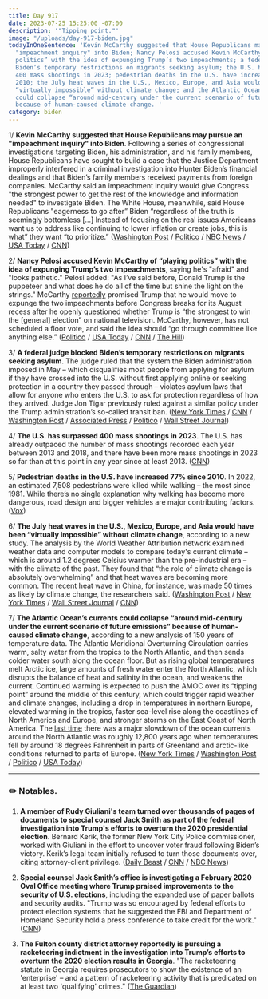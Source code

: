 ```yaml
---
title: Day 917
date: 2023-07-25 15:25:00 -07:00
description: '"Tipping point."'
image: "/uploads/day-917-biden.jpg"
todayInOneSentence: 'Kevin McCarthy suggested that House Republicans may pursue an
  "impeachment inquiry" into Biden; Nancy Pelosi accused Kevin McCarthy of “playing
  politics” with the idea of expunging Trump’s two impeachments; a federal judge blocked
  Biden’s temporary restrictions on migrants seeking asylum; the U.S. has surpassed
  400 mass shootings in 2023; pedestrian deaths in the U.S. have increased 77% since
  2010; the July heat waves in the U.S., Mexico, Europe, and Asia would have been
  “virtually impossible” without climate change; and the Atlantic Ocean’s currents
  could collapse “around mid-century under the current scenario of future emissions”
  because of human-caused climate change. '
category: biden
---
```


1/ **Kevin McCarthy suggested that House Republicans may pursue an "impeachment inquiry" into Biden**. Following a series of congressional investigations targeting Biden, his administration, and his family members, House Republicans have sought to build a case that the Justice Department improperly interfered in a criminal investigation into Hunter Biden’s financial dealings and that Biden’s family members received payments from foreign companies. McCarthy said an impeachment inquiry would give Congress "the strongest power to get the rest of the knowledge and information needed" to investigate Biden. The White House, meanwhile, said House Republicans "eagerness to go after” Biden “regardless of the truth is seemingly bottomless \[...\] Instead of focusing on the real issues Americans want us to address like continuing to lower inflation or create jobs, this is what” they want “to prioritize.” ([Washington Post](https://www.washingtonpost.com/politics/2023/07/25/mccarthy-biden-impeachment-hannity/) / [Politico](https://www.politico.com/news/2023/07/25/kevin-mccarthy-impeachment-inquiry-biden-00107955) / [NBC News](https://www.nbcnews.com/politics/joe-biden/mccarthy-says-biden-family-allegations-are-rising-level-impeachment-in-rcna96133) / [USA Today](https://www.usatoday.com/story/news/politics/2023/07/25/mccarthy-impeachment-biden/70461126007/) / [CNN](https://www.cnn.com/2023/07/25/politics/mccarthy-biden-impeachment-threat/))

2/ **Nancy Pelosi accused Kevin McCarthy of “playing politics” with the idea of expunging Trump’s two impeachments**, saying he's "afraid" and "looks pathetic." Pelosi added: "As I’ve said before, Donald Trump is the puppeteer and what does he do all of the time but shine the light on the strings." McCarthy [reportedly](https://whatthefuckjusthappenedtoday.com/2023/07/20/day-912/#2-kevin-mccarthy-reportedly-promised) promised Trump that he would move to expunge the two impeachments before Congress breaks for its August recess after he openly questioned whether Trump is “the strongest to win the \[general\] election” on national television. McCarthy, however, has not scheduled a floor vote, and said the idea should “go through committee like anything else.” ([Politico](https://www.politico.com/news/2023/07/23/pelosi-slams-mccarthy-expunge-trump-impeachments-00107727) / [USA Today](https://www.usatoday.com/story/news/politics/2023/07/23/nancy-pelosi-donald-trump-expunge-impeachment-pathetic/70453407007/) / [CNN](https://www.cnn.com/2023/07/23/politics/nancy-pelosi-mccarthy-expunge-trump-impeachment-cnntv/) / [The Hill](https://thehill.com/homenews/house/4110686-gop-mccarthy-on-collision-course-over-expunging-trumps-impeachments/))

3/ **A federal judge blocked Biden’s temporary restrictions on migrants seeking asylum**. The judge ruled that the system the Biden administration imposed in May – which disqualifies most people from applying for asylum if they have crossed into the U.S. without first applying online or seeking protection in a country they passed through – violates asylum laws that allow for anyone who enters the U.S. to ask for protection regardless of how they arrived. Judge Jon Tigar previously ruled against a similar policy under the Trump administration’s so-called transit ban. ([New York Times](https://www.nytimes.com/2023/07/25/us/politics/biden-asylum-policy-immigration.html) / [CNN](https://www.cnn.com/2023/07/25/politics/biden-asylum-court-ruling/) / [Washington Post](https://www.washingtonpost.com/nation/2023/07/25/asylum-ruling-biden-migrants/) / [Associated Press](https://apnews.com/article/asylum-limits-biden-border-c118ee7190c58f85bcf5db1e2a270429) / [Politico](https://www.politico.com/news/2023/07/25/biden-asylum-policy-immigration-00108074) / [Wall Street Journal](https://www.wsj.com/articles/judge-blocks-biden-administration-asylum-rules-1de26aea?mod=djemalertNEWS))

4/ **The U.S. has surpassed 400 mass shootings in 2023**. The U.S. has already outpaced the number of mass shootings recorded each year between 2013 and 2018, and there have been more mass shootings in 2023 so far than at this point in any year since at least 2013. ([CNN](https://www.cnn.com/2023/07/24/politics/us-400-mass-shootings/index.html))

5/ **Pedestrian deaths in the U.S. have increased 77% since 2010**. In 2022, an estimated 7,508 pedestrians were killed while walking – the most since 1981. While there’s no single explanation why walking has become more dangerous, road design and bigger vehicles  are major contributing factors. ([Vox](https://www.vox.com/23784549/pedestrian-deaths-traffic-safety-fatalities-governors-association))

6/ **The July heat waves in the U.S., Mexico, Europe, and Asia would have been “virtually impossible” without climate change**, according to a new study. The analysis by the World Weather Attribution network examined weather data and computer models to compare today's current climate – which is around 1.2 degrees Celsius warmer than the pre-industrial era – with the climate of the past. They found that “the role of climate change is absolutely overwhelming” and that heat waves are becoming more common. The recent heat wave in China, for instance, was made 50 times as likely by climate change, the researchers said. ([Washington Post](https://www.washingtonpost.com/climate-environment/2023/07/25/heat-wave-us-europe-climate-change/) / [New York Times](https://www.nytimes.com/2023/07/25/climate/us-europe-heat-waves-climate-change.html) / [Wall Street Journal](https://www.wsj.com/articles/july-heat-waves-nearly-impossible-without-climate-change-study-says-a6dad9e1?mod=hp_lead_pos11) / [CNN](https://www.cnn.com/2023/07/25/world/heat-wave-climate-change-us-china-europe-intl/index.html))

7/ **The Atlantic Ocean’s currents could collapse “around mid-century under the current scenario of future emissions” because of human-caused climate change**, according to a new analysis of 150 years of temperature data. The Atlantic Meridional Overturning Circulation carries warm, salty water from the tropics to the North Atlantic, and then sends colder water south along the ocean floor. But as rising global temperatures melt Arctic ice, large amounts of fresh water enter the North Atlantic, which disrupts the balance of heat and salinity in the ocean, and weakens the current. Continued warming is expected to push the AMOC over its “tipping point” around the middle of this century, which could trigger rapid weather and climate changes, including a  drop in temperatures in northern Europe, elevated warming in the tropics, faster sea-level rise along the coastlines of North America and Europe, and stronger storms on the East Coast of North America. The [last time](https://www.nytimes.com/interactive/2021/03/02/climate/atlantic-ocean-climate-change.html) there was a major slowdown of the ocean currents around the North Atlantic was roughly 12,800 years ago when temperatures fell by around 18 degrees Fahrenheit in parts of Greenland and arctic-like conditions returned to parts of Europe. ([New York Times](https://www.nytimes.com/2023/07/25/climate/atlantic-ocean-tipping-point.html) / [Washington Post](https://www.washingtonpost.com/climate-environment/2023/07/25/atlantic-ocean-amoc-climate-change/) / [Politico](https://www.politico.eu/article/climate-change-gulf-stream-atlantic-ocean-global-warming-nature-ditlevsen-copenhagen/) / [USA Today](https://www.usatoday.com/story/news/weather/2023/07/25/atlantic-current-collapse-possible-in-two-years-study-suggests/70434388007/))

---

### ✏️ Notables.

1. **A member of Rudy Giuliani's team turned over thousands of pages of documents to special counsel Jack Smith as part of the federal investigation into Trump's efforts to overturn the 2020 presidential election**. Bernard Kerik, the former New York City Police commissioner, worked with Giuliani in the effort to uncover voter fraud following Biden’s victory. Kerik’s legal team initially refused to turn those documents over, citing attorney-client privilege. ([Daily Beast](https://www.thedailybeast.com/ex-nypd-boss-bernie-kerik-handing-over-trump-records-to-jack-smith?ref=home) / [CNN](https://www.cnn.com/2023/07/24/politics/bernie-kerik-rudy-giuliani-special-counsel-documents/index.html) / [NBC News](https://www.nbcnews.com/politics/donald-trump/bernie-kerik-turns-documents-special-counsel-jack-smith-rcna96045))

2. **Special counsel Jack Smith’s office is investigating a February 2020 Oval Office meeting where Trump praised improvements to the security of U.S. elections**, including the expanded use of paper ballots and security audits. "Trump was so encouraged by federal efforts to protect election systems that he suggested the FBI and Department of Homeland Security hold a press conference to take credit for the work." ([CNN](https://www.cnn.com/2023/07/24/politics/special-counsel-trump-oval-office-election-security-february-2020/index.html))

3. **The Fulton county district attorney reportedly is pursuing a racketeering indictment in the investigation into Trump’s efforts to overturn the 2020 election results in Georgia**. "The racketeering statute in Georgia requires prosecutors to show the existence of an 'enterprise' – and a pattern of racketeering activity that is predicated on at least two 'qualifying' crimes." ([The Guardian](https://www.theguardian.com/us-news/2023/jul/21/georgia-trump-charges-fraud-election-2020))